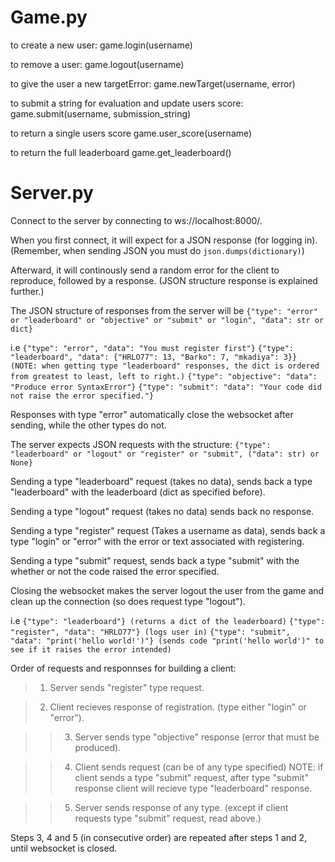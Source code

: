 # Game.py

to create a new user:
game.login(username)

to remove a user:
game.logout(username)

to give the user a new targetError:
game.newTarget(username, error)

to submit a string for evaluation and update users score:
game.submit(username, submission_string)

to return a single users score
game.user_score(username)

to return the full leaderboard
game.get_leaderboard()

# Server.py

Connect to the server by connecting to ws://localhost:8000/.

When you first connect, it will expect for a JSON response (for logging in). (Remember, when sending JSON you must do
`json.dumps(dictionary)`)

Afterward, it will continously send a random error for the client to reproduce, followed by a response. (JSON structure response is explained further.)

The JSON structure of responses from the server will be `{"type": "error" or "leaderboard" or "objective" or "submit" or "login", "data": str or dict}`

i.e
`{"type": "error", "data": "You must register first"}`
`{"type": "leaderboard", "data": {"HRLO77": 13, "Barko": 7, "mkadiya": 3}} (NOTE: when getting type "leaderboard" responses, the dict is ordered from greatest to least, left to right.)`
`{"type": "objective": "data": "Produce error SyntaxError"}`
`{"type": "submit": "data": "Your code did not raise the error specified."}`

Responses with type "error" automatically close the websocket after sending, while the other types do not.

The server expects JSON requests with the structure:
`{"type": "leaderboard" or "logout" or "register" or "submit", ("data": str) or None}`

Sending a type "leaderboard" request (takes no data), sends back a type "leaderboard" with the leaderboard (dict as specified before).

Sending a type "logout" request (takes no data) sends back no response.

Sending a type "register" request (Takes a username as data), sends back a type "login" or "error" with the error or text associated with registering.

Sending a type "submit" request, sends back a type "submit" with the whether or not the code raised the error specified.

Closing the websocket makes the server logout the user from the game and clean up the connection (so does request type "logout").

i.e
`{"type": "leaderboard"} (returns a dict of the leaderboard)`
`{"type": "register", "data": "HRLO77"} (logs user in)`
`{"type": "submit", "data": "print('hello world!')"} (sends code "print('hello world')" to see if it raises the error intended)`


Order of requests and responnses for building a client:

>    1. Server sends "register" type request.

>    2. Client recieves response of registration. (type either "login" or "error").

>    >3. Server sends type "objective" response (error that must be produced).

>    >4. Client sends request (can be of any type specified) NOTE: if client sends a type "submit" request, after type "submit" response client will recieve type "leaderboard" response.

>    >5. Server sends response of any type. (except if client requests type "submit" request, read above.)

Steps 3, 4 and 5 (in consecutive order) are repeated after steps 1 and 2, until websocket is closed.
